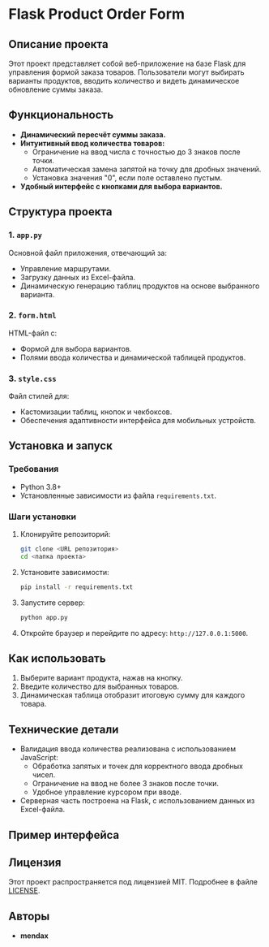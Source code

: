 # Flask Product Order Form

## Описание проекта
Этот проект представляет собой веб-приложение на базе Flask для управления формой заказа товаров. Пользователи могут выбирать варианты продуктов, вводить количество и видеть динамическое обновление суммы заказа.

## Функциональность
- **Динамический пересчёт суммы заказа.**
- **Интуитивный ввод количества товаров:**
  - Ограничение на ввод числа с точностью до 3 знаков после точки.
  - Автоматическая замена запятой на точку для дробных значений.
  - Установка значения "0", если поле оставлено пустым.
- **Удобный интерфейс с кнопками для выбора вариантов.**

## Структура проекта
### 1. `app.py`
Основной файл приложения, отвечающий за:
- Управление маршрутами.
- Загрузку данных из Excel-файла.
- Динамическую генерацию таблиц продуктов на основе выбранного варианта.

### 2. `form.html`
HTML-файл с:
- Формой для выбора вариантов.
- Полями ввода количества и динамической таблицей продуктов.

### 3. `style.css`
Файл стилей для:
- Кастомизации таблиц, кнопок и чекбоксов.
- Обеспечения адаптивности интерфейса для мобильных устройств.

## Установка и запуск
### Требования
- Python 3.8+
- Установленные зависимости из файла `requirements.txt`.

### Шаги установки
1. Клонируйте репозиторий:
    ```bash
    git clone <URL репозитория>
    cd <папка проекта>
    ```
2. Установите зависимости:
    ```bash
    pip install -r requirements.txt
    ```
3. Запустите сервер:
    ```bash
    python app.py
    ```
4. Откройте браузер и перейдите по адресу: `http://127.0.0.1:5000`.

## Как использовать
1. Выберите вариант продукта, нажав на кнопку.
2. Введите количество для выбранных товаров.
3. Динамическая таблица отобразит итоговую сумму для каждого товара.

## Технические детали
- Валидация ввода количества реализована с использованием JavaScript:
  - Обработка запятых и точек для корректного ввода дробных чисел.
  - Ограничение на ввод не более 3 знаков после точки.
  - Удобное управление курсором при вводе.
- Серверная часть построена на Flask, с использованием данных из Excel-файла.

## Пример интерфейса

## Лицензия
Этот проект распространяется под лицензией MIT. Подробнее в файле [LICENSE](LICENSE).

## Авторы
- **mendax**

